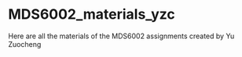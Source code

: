 # MDS6002_materials_yzc

Here are all the materials of the MDS6002 assignments created by Yu Zuocheng
